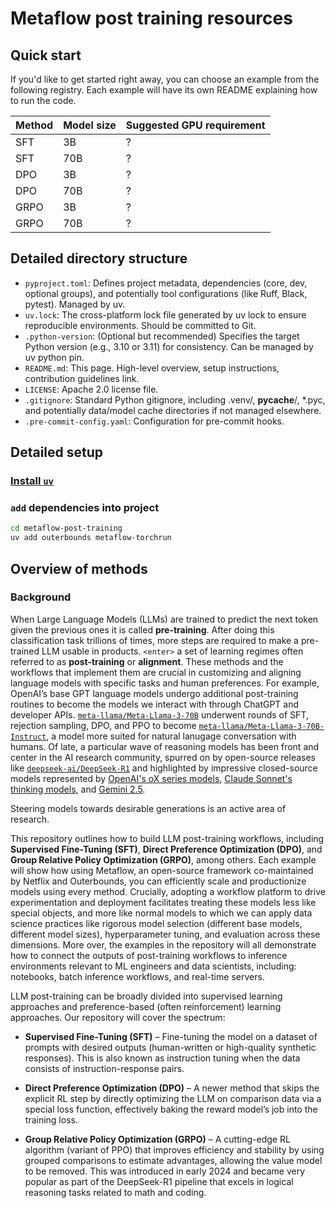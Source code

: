 # Metaflow post training resources

## Quick start

If you'd like to get started right away, you can choose an example from the following registry.
Each example will have its own README explaining how to run the code.

| Method | Model size | Suggested GPU requirement | 
| --- | --- | --- |
| SFT | 3B | ? |
| SFT | 70B | ? |
| DPO | 3B | ? | 
| DPO | 70B | ? |
| GRPO | 3B | ? | 
| GRPO | 70B | ? |

## Detailed directory structure

- `pyproject.toml`: Defines project metadata, dependencies (core, dev, optional groups), and potentially tool configurations (like Ruff, Black, pytest). Managed by uv.
- `uv.lock`: The cross-platform lock file generated by uv lock to ensure reproducible environments. Should be committed to Git.
- `.python-version`: (Optional but recommended) Specifies the target Python version (e.g., 3.10 or 3.11) for consistency. Can be managed by uv python pin.
- `README.md`: This page. High-level overview, setup instructions, contribution guidelines link.
- `LICENSE`: Apache 2.0 license file.
- `.gitignore`: Standard Python gitignore, including .venv/, __pycache__/, *.pyc, and potentially data/model cache directories if not managed elsewhere.
- `.pre-commit-config.yaml`: Configuration for pre-commit hooks.

## Detailed setup

### [Install `uv`](https://docs.astral.sh/uv/getting-started/installation/)

### `add` dependencies into project
```bash
cd metaflow-post-training
uv add outerbounds metaflow-torchrun
```

## Overview of methods

### Background
When Large Language Models (LLMs) are trained to predict the next token given the previous ones it is called **pre-training**. After doing this classification task trillions of times, more steps are required to make a pre-trained LLM usable in products. `<enter>` a set of learning regimes often referred to as **post-training** or **alignment**. These methods and the workflows that implement them are crucial in customizing and aligning language models with specific tasks and human preferences. For example, OpenAI’s base GPT language models undergo additional post-training routines to become the models we interact with through ChatGPT and developer APIs​. [`meta-llama/Meta-Llama-3-70B`](https://huggingface.co/meta-llama/Meta-Llama-3-70B) underwent rounds of SFT, rejection sampling, DPO, and PPO to become [`meta-llama/Meta-Llama-3-70B-Instruct`](https://huggingface.co/meta-llama/Meta-Llama-3-70B-Instruct), a model more suited for natural lanugage conversation with humans. Of late, a particular wave of reasoning models has been front and center in the AI research community, spurred on by open-source releases like [`deepseek-ai/DeepSeek-R1`](https://huggingface.co/deepseek-ai/DeepSeek-R1) and highlighted by impressive closed-source models represented by [OpenAI's oX series models](https://openai.com/index/openai-o3-mini/), [Claude Sonnet's thinking models](https://www.anthropic.com/engineering/claude-think-tool), and [Gemini 2.5](https://blog.google/technology/google-deepmind/gemini-model-thinking-updates-march-2025/).

Steering models towards desirable generations is an active area of research. 

This repository outlines how to build LLM post-training workflows, including **Supervised Fine-Tuning (SFT)**, **Direct Preference Optimization (DPO)**, and **Group Relative Policy Optimization (GRPO)**, among others. Each example will show how using Metaflow, an open-source framework co-maintained by Netflix and Outerbounds, you can efficiently scale and productionize models using every method. Crucially, adopting a workflow platform to drive experimentation and deployment facilitates treating these models less like special objects, and more like normal models to which we can apply data science practices like rigorous model selection (different base models, different model sizes), hyperparameter tuning, and evaluation across these dimensions. More over, the examples in the repository will all demonstrate how to connect the outputs of post-training workflows to inference environments relevant to ML engineers and data scientists, including: notebooks, batch inference workflows, and real-time servers.

LLM post-training can be broadly divided into supervised learning approaches and preference-based (often reinforcement) learning approaches. Our repository will cover the spectrum:

- **Supervised Fine-Tuning (SFT)** – Fine-tuning the model on a dataset of prompts with desired outputs (human-written or high-quality synthetic responses). This is also known as instruction tuning when the data consists of instruction-response pairs.

- **Direct Preference Optimization (DPO)** – A newer method that skips the explicit RL step by directly optimizing the LLM on comparison data via a special loss function, effectively baking the reward model’s job into the training loss​.

- **Group Relative Policy Optimization (GRPO)** – A cutting-edge RL algorithm (variant of PPO) that improves efficiency and stability by using grouped comparisons to estimate advantages, allowing the value model to be removed​. This was introduced in early 2024 and became very popular as part of the DeepSeek-R1 pipeline that excels in logical reasoning tasks related to math and coding​.
